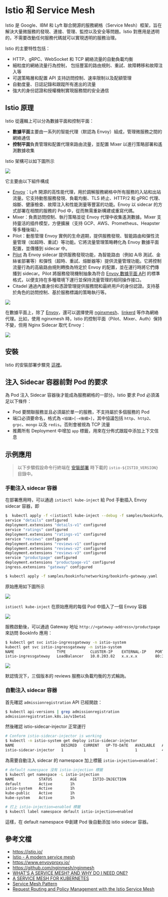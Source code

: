 # Istio 和 Service Mesh

Istio 是 Google、IBM 和 Lyft 聯合開源的服務網格（Service Mesh）框架，旨在解決大量微服務的發現、連接、管理、監控以及安全等問題。Istio 對應用是透明的，不需要改動任何服務代碼就可以實現透明的服務治理。

Istio 的主要特性包括：

- HTTP、gRPC、WebSocket 和 TCP 網絡流量的自動負載均衡
- 細粒度的網絡流量行為控制， 包括豐富的路由規則、重試、故障轉移和故障注入等
- 可選策略層和配置 API 支持訪問控制、速率限制以及配額管理
- 自動度量、日誌記錄和跟蹤所有進出的流量
- 強大的身份認證和授權機制實現服務間的安全通信

## Istio 原理

Istio 從邏輯上可以分為數據平面和控制平面：

- **數據平面**主要由一系列的智能代理（默認為 Envoy）組成，管理微服務之間的網絡通信
- **控制平面**負責管理和配置代理來路由流量，並配置 Mixer 以進行策略部署和遙測數據收集

Istio 架構可以如下圖所示

![](images/istio-arch.png)

它主要由以下組件構成

- [Envoy](https://www.envoyproxy.io//)：Lyft 開源的高性能代理，用於調解服務網格中所有服務的入站和出站流量。它支持動態服務發現、負載均衡、TLS 終止、HTTP/2 和 gPRC 代理、熔斷、健康檢查、故障注入和性能測量等豐富的功能。Envoy 以 sidecar 的方式部署在相關的服務的 Pod 中，從而無需重新構建或重寫代碼。
- Mixer：負責訪問控制、執行策略並從 Envoy 代理中收集遙測數據。Mixer 支持靈活的插件模型，方便擴展（支持 GCP、AWS、Prometheus、Heapster 等多種後端）。
- Pilot：動態管理 Envoy 實例的生命週期，提供服務發現、智能路由和彈性流量管理（如超時、重試）等功能。它將流量管理策略轉化為 Envoy 數據平面配置，並傳播到 sidecar 中。
- [Pilot](https://istio.io/zh/docs/concepts/traffic-management/#pilot-%E5%92%8C-envoy) 為 Envoy sidecar 提供服務發現功能，為智能路由（例如 A/B 測試、金絲雀部署等）和彈性（超時、重試、熔斷器等）提供流量管理功能。它將控制流量行為的高級路由規則轉換為特定於 Envoy 的配置，並在運行時將它們傳播到 sidecar。Pilot 將服務發現機制抽象為符合 [Envoy 數據平面 API](https://github.com/envoyproxy/data-plane-api) 的標準格式，以便支持在多種環境下運行並保持流量管理的相同操作接口。
- Citadel 通過內置身份和憑證管理提供服務間和最終用戶的身份認證。支持基於角色的訪問控制、基於服務標識的策略執行等。

![](images/istio-service.png)

在數據平面上，除了 [Envoy](https://www.envoyproxy.io)，還可以選擇使用 [nginxmesh](https://github.com/nginmesh/nginmesh)、[linkerd](https://linkerd.io/getting-started) 等作為網絡代理。比如，使用 nginxmesh 時，Istio 的控制平面（Pilot、Mixer、Auth）保持不變，但用 Nginx Sidecar 取代 Envoy：

![](images/nginx_sidecar.png)

## 安裝

Istio 的安裝部署步驟見 [這裡](istio-deploy.md)。

## 注入 Sidecar 容器前對 Pod 的要求

為 Pod 注入 Sidecar 容器後才能成為服務網格的一部分。Istio 要求 Pod 必須滿足以下條件：

- Pod 要關聯服務並且必須屬於單一的服務，不支持屬於多個服務的 Pod
- 端口必須要命名，格式為 `<協議>[-<後綴>]`，其中協議包括 `http`、`http2`、`grpc`、`mongo` 以及 `redis`。否則會被視為 TCP 流量
- 推薦所有 Deployment 中增加 `app` 標籤，用來在分佈式跟蹤中添加上下文信息

## 示例應用

> 以下步驟假設命令行終端在 [安裝部署](istio-deploy.md) 時下載的 `istio-${ISTIO_VERSION}` 目錄中。

### 手動注入 sidecar 容器

在部署應用時，可以通過 `istioctl kube-inject` 給 Pod 手動插入 Envoy sidecar 容器，即

```sh
$  kubectl apply -f <(istioctl kube-inject --debug -f samples/bookinfo/platform/kube/bookinfo.yaml)
service "details" configured
deployment.extensions "details-v1" configured
service "ratings" configured
deployment.extensions "ratings-v1" configured
service "reviews" configured
deployment.extensions "reviews-v1" configured
deployment.extensions "reviews-v2" configured
deployment.extensions "reviews-v3" configured
service "productpage" configured
deployment.extensions "productpage-v1" configured
ingress.extensions "gateway" configured

$ kubectl apply -f samples/bookinfo/networking/bookinfo-gateway.yaml
```

原始應用如下圖所示

![](images/bookinfo.png)

`istioctl kube-inject` 在原始應用的每個 Pod 中插入了一個 Envoy 容器

![](images/bookinfo2.png)

服務啟動後，可以通過 Gateway 地址 `http://<gateway-address>/productpage` 來訪問 BookInfo 應用：

```sh
$ kubectl get svc istio-ingressgateway -n istio-system
kubectl get svc istio-ingressgateway -n istio-system
NAME                   TYPE           CLUSTER-IP    EXTERNAL-IP    PORT(S)                                                                                                     AGE
istio-ingressgateway   LoadBalancer   10.0.203.82   x.x.x.x        80:31380/TCP,443:31390/TCP,31400:31400/TCP,15011:31720/TCP,8060:31948/TCP,15030:32340/TCP,15031:31958/TCP   2h
```

![](images/productpage.png)

默認情況下，三個版本的 reviews 服務以負載均衡的方式輪詢。

### 自動注入 sidecar 容器

首先確認 `admissionregistration` API 已經開啟：

```sh
$ kubectl api-versions | grep admissionregistration
admissionregistration.k8s.io/v1beta1
```

然後確認 istio-sidecar-injector 正常運行

```sh
# Conform istio-sidecar-injector is working
$ kubectl -n istio-system get deploy istio-sidecar-injector
NAME                     DESIRED   CURRENT   UP-TO-DATE   AVAILABLE   AGE
istio-sidecar-injector   1         1         1            1           4m
```

為需要自動注入 sidecar 的 namespace 加上標籤 `istio-injection=enabled`：

```sh
# default namespace 沒有 istio-injection 標籤
$ kubectl get namespace -L istio-injection
NAME           STATUS        AGE       ISTIO-INJECTION
default        Active        1h
istio-system   Active        1h
kube-public    Active        1h
kube-system    Active        1h

# 打上 istio-injection=enabled 標籤
$ kubectl label namespace default istio-injection=enabled
```

這樣，在 default namespace 中創建 Pod 後自動添加 istio sidecar 容器。

## 參考文檔

- <https://istio.io/>
- [Istio - A modern service mesh](https://istio.io/talks/istio_talk_gluecon_2017.pdf)
- <https://www.envoyproxy.io/>
- <https://github.com/nginmesh/nginmesh>
- [WHAT’S A SERVICE MESH? AND WHY DO I NEED ONE?](https://buoyant.io/2017/04/25/whats-a-service-mesh-and-why-do-i-need-one/)
- [A SERVICE MESH FOR KUBERNETES](https://buoyant.io/2016/10/04/a-service-mesh-for-kubernetes-part-i-top-line-service-metrics/)
- [Service Mesh Pattern](http://philcalcado.com/2017/08/03/pattern_service_mesh.html)
- [Request Routing and Policy Management with the Istio Service Mesh](http://blog.kubernetes.io/2017/10/request-routing-and-policy-management.html)
